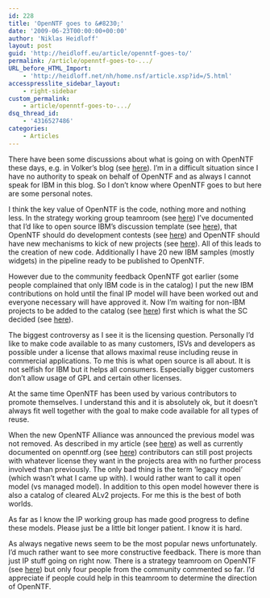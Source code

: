 ```yaml
---
id: 228
title: 'OpenNTF goes to &#8230;'
date: '2009-06-23T00:00:00+00:00'
author: 'Niklas Heidloff'
layout: post
guid: 'http://heidloff.eu/article/openntf-goes-to/'
permalink: /article/openntf-goes-to-.../
URL_before_HTML_Import:
    - 'http://heidloff.net/nh/home.nsf/article.xsp?id=/5.html'
accesspresslite_sidebar_layout:
    - right-sidebar
custom_permalink:
    - article/openntf-goes-to-.../
dsq_thread_id:
    - '4316527486'
categories:
    - Articles
---
```


 There have been some discussions about what is going on with OpenNTF these days, e.g. in Volker’s blog (see [here](http://vowe.net/archives/010599.html)). I’m in a difficult situation since I have no authority to speak on behalf of OpenNTF and as always I cannot speak for IBM in this blog. So I don’t know where OpenNTF goes to but here are some personal notes.

 I think the key value of OpenNTF is the code, nothing more and nothing less. In the strategy working group teamroom (see [here](http://openntf.org/internal/workinggroupstrategy.nsf)) I’ve documented that I’d like to open source IBM’s discussion template (see [here](http://openntf.org/internal/workinggroupstrategy.nsf/topicThread.xsp?action=openDocument&documentId=064025AE0E2DFDB4862575CA0035BBD7)), that OpenNTF should do development contests (see [here](http://tinyurl.com/l7o8s2)) and OpenNTF should have new mechanisms to kick of new projects (see [here](http://openntf.org/internal/workinggroupstrategy.nsf/topicThread.xsp?action=openDocument&documentId=9BFC0DC5F7AC0F96862575CA003536B3)). All of this leads to the creation of new code. Additionally I have 20 new IBM samples (mostly widgets) in the pipeline ready to be published to OpenNTF.

 However due to the community feedback OpenNTF got earlier (some people complained that only IBM code is in the catalog) I put the new IBM contributions on hold until the final IP model will have been worked out and everyone necessary will have approved it. Now I’m waiting for non-IBM projects to be added to the catalog (see [here](http://openntf.org/internal/ontfcatalog.nsf)) first which is what the SC decided (see [here](http://www.openntf.org/blogs/openntf.nsf/d6plinks/SJON-7STR4X-Mtg_Min_060809)).

 The biggest controversy as I see it is the licensing question. Personally I’d like to make code available to as many customers, ISVs and developers as possible under a license that allows maximal reuse including reuse in commercial applications. To me this is what open source is all about. It is not selfish for IBM but it helps all consumers. Especially bigger customers don’t allow usage of GPL and certain other licenses.

 At the same time OpenNTF has been used by various contributors to promote themselves. I understand this and it is absolutely ok, but it doesn’t always fit well together with the goal to make code available for all types of reuse.

 When the new OpenNTF Alliance was announced the previous model was not removed. As described in my article (see [here](http://www.ibm.com/developerworks/lotus/library/notes-openntf/)) as well as currently documented on openntf.org (see [here](http://openntf.org/Internal/home.nsf/dx/Contributions)) contributors can still post projects with whatever license they want in the projects area with no further process involved than previously. The only bad thing is the term ‘legacy model’ (which wasn’t what I came up with). I would rather want to call it open model (vs managed model). In addition to this open model however there is also a catalog of cleared ALv2 projects. For me this is the best of both worlds.

 As far as I know the IP working group has made good progress to define these models. Please just be a little bit longer patient. I know it is hard.

 As always negative news seem to be the most popular news unfortunately. I’d much rather want to see more constructive feedback. There is more than just IP stuff going on right now. There is a strategy teamroom on OpenNTF (see [here](http://openntf.org/internal/workinggroupstrategy.nsf)) but only four people from the community commented so far. I’d appreciate if people could help in this teamroom to determine the direction of OpenNTF.